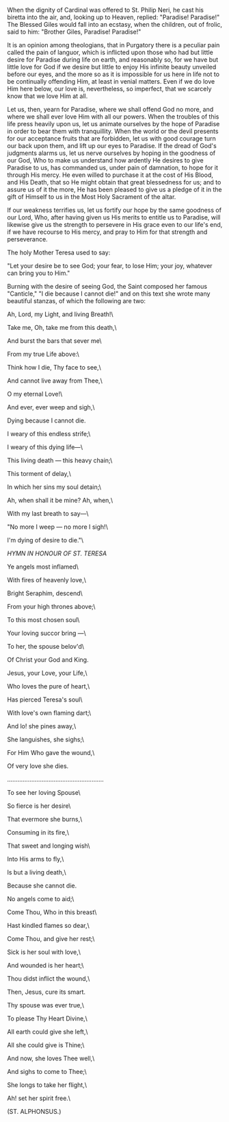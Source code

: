 
When the dignity of Cardinal was offered to St. Philip Neri, he cast his biretta into the air, and, looking up to Heaven, replied: \"Paradise! Paradise!\" The Blessed Giles would fall into an ecstasy, when the children, out of frolic, said to him: \"Brother Giles, Paradise! Paradise!\"

It is an opinion among theologians, that in Purgatory there is a peculiar pain called the pain of languor, which is inflicted upon those who had but little desire for Paradise during life on earth, and reasonably so, for we have but little love for God if we desire but little to enjoy His infinite beauty unveiled before our eyes, and the more so as it is impossible for us here in life not to be continually offending Him, at least in venial matters. Even if we do love Him here below, our love is, nevertheless, so imperfect, that we scarcely know that we love Him at all.

Let us, then, yearn for Paradise, where we shall offend God no more, and where we shall ever love Him with all our powers. When the troubles of this life press heavily upon us, let us animate ourselves by the hope of Paradise in order to bear them with tranquillity. When the world or the devil presents for our acceptance fruits that are forbidden, let us with good courage turn our back upon them, and lift up our eyes to Paradise. If the dread of God\'s judgments alarms us, let us nerve ourselves by hoping in the goodness of our God, Who to make us understand how ardently He desires to give Paradise to us, has commanded us, under pain of damnation, to hope for it through His mercy. He even willed to purchase it at the cost of His Blood, and His Death, that so He might obtain that great blessedness for us; and to assure us of it the more, He has been pleased to give us a pledge of it in the gift of Himself to us in the Most Holy Sacrament of the altar.

If our weakness terrifies us, let us fortify our hope by the same goodness of our Lord, Who, after having given us His merits to entitle us to Paradise, will likewise give us the strength to persevere in His grace even to our life\'s end, if we have recourse to His mercy, and pray to Him for that strength and perseverance.

The holy Mother Teresa used to say:

\"Let your desire be to see God; your fear, to lose Him; your joy, whatever can bring you to Him.\"

Burning with the desire of seeing God, the Saint composed her famous \"Canticle,\" \"I die because I cannot die!\" and on this text she wrote many beautiful stanzas, of which the following are two:

Ah, Lord, my Light, and living Breath!\

Take me, Oh, take me from this death,\

And burst the bars that sever me\

From my true Life above:\

Think how I die, Thy face to see,\

And cannot live away from Thee,\

O my eternal Love!\

And ever, ever weep and sigh,\

Dying because I cannot die.

I weary of this endless strife;\

I weary of this dying life—\

This living death — this heavy chain;\

This torment of delay,\

In which her sins my soul detain;\

Ah, when shall it be mine? Ah, when,\

With my last breath to say—\

\"No more I weep — no more I sigh!\

I\'m dying of desire to die.\"\

*HYMN IN HONOUR OF ST. TERESA*

Ye angels most inflamed\

With fires of heavenly love,\

Bright Seraphim, descend\

From your high thrones above;\

To this most chosen soul\

Your loving succor bring —\

To her, the spouse belov\'d\

Of Christ your God and King.

Jesus, your Love, your Life,\

Who loves the pure of heart,\

Has pierced Teresa\'s soul\

With love\'s own flaming dart;\

And lo! she pines away,\

She languishes, she sighs;\

For Him Who gave the wound,\

Of very love she dies.

\...\...\...\...\...\...\...\...\...\...\...\...\...\...\...\...\...\.....

To see her loving Spouse\

So fierce is her desire\

That evermore she burns,\

Consuming in its fire,\

That sweet and longing wish\

Into His arms to fly,\

Is but a living death,\

Because she cannot die.

No angels come to aid;\

Come Thou, Who in this breast\

Hast kindled flames so dear,\

Come Thou, and give her rest;\

Sick is her soul with love,\

And wounded is her heart;\

Thou didst inflict the wound,\

Then, Jesus, cure its smart.

Thy spouse was ever true,\

To please Thy Heart Divine,\

All earth could give she left,\

All she could give is Thine;\

And now, she loves Thee well,\

And sighs to come to Thee;\

She longs to take her flight,\

Ah! set her spirit free.\

(ST. ALPHONSUS.)

